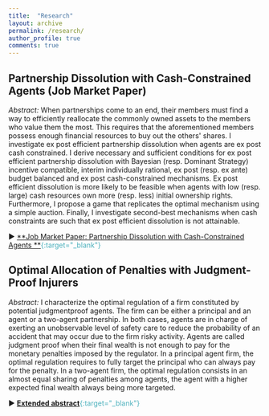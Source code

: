 ```yaml
---
title:  "Research"
layout: archive
permalink: /research/
author_profile: true
comments: true
---
```


## Partnership Dissolution with Cash-Constrained Agents (**Job Market Paper**)

*Abstract:* When partnerships come to an end, their members must find a way to efficiently reallocate the commonly owned assets to the members who value them the most. This requires that the aforementioned members possess enough financial resources to buy out the others' shares. I investigate ex post efficient partnership dissolution when agents are ex post cash constrained. I derive necessary and sufficient conditions for ex post efficient partnership dissolution with Bayesian (resp. Dominant Strategy) incentive compatible, interim individually rational, ex post (resp. ex ante) budget balanced and ex post cash-constrained mechanisms. Ex post efficient dissolution is more likely to be feasible when agents with low (resp. large) cash resources own more (resp. less) initial ownership rights. Furthermore, I propose a game that replicates the optimal mechanism using a simple auction. Finally, I investigate second-best mechanisms when cash constraints are such that ex post efficient dissolution is not attainable.

&#9658; <span style="color:#4CB1BD;">[**Job Market Paper: Partnership Dissolution with Cash-Constrained Agents **](../files/JMP_Pommey_Permanent.pdf){:target="_blank"}</span>

## Optimal Allocation of Penalties with Judgment-Proof Injurers

*Abstract:* I characterize the optimal regulation of a firm constituted by potential judgmentproof
agents. The firm can be either a principal and an agent or a two-agent
partnership. In both cases, agents are in charge of exerting an unobservable level
of safety care to reduce the probability of an accident that may occur due to the
firm risky activity. Agents are called judgment proof when their final wealth is not
enough to pay for the monetary penalties imposed by the regulator. In a principal agent firm, the optimal regulation requires to fully target the principal who can always pay for the penalty. In a two-agent firm, the optimal regulation consists in an almost equal sharing of penalties among agents, the agent with a higher expected final wealth always being more targeted.

&#9658; <span style="color:#4CB1BD;">[**Extended abstract**](../files/Pommey_extended_abstract_structure_penalties.pdf){:target="_blank"}</span>

